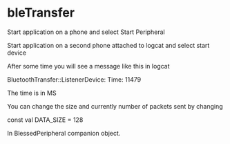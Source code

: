 # bleTransfer

Start application on a phone and select Start Peripheral

Start application on a second phone attached to logcat and select start device

After some time you will see a message like this in logcat

BluetoothTransfer::ListenerDevice: Time: 11479

The time is in MS

You can change the size and currently number of packets sent by changing

const val DATA_SIZE = 128

In BlessedPeripheral companion object.